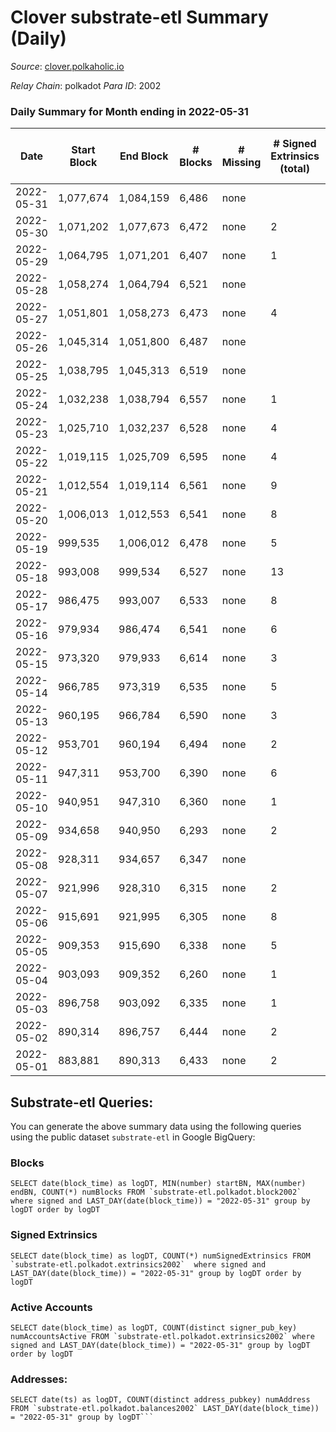 # Clover substrate-etl Summary (Daily)

_Source_: [clover.polkaholic.io](https://clover.polkaholic.io)

*Relay Chain*: polkadot
*Para ID*: 2002



### Daily Summary for Month ending in 2022-05-31


| Date | Start Block | End Block | # Blocks | # Missing | # Signed Extrinsics (total) | # Active Accounts | # Addresses with Balances | # Events | # Transfers | # XCM Transfers In | # XCM Transfers Out |
| ---- | ----------- | --------- | -------- | --------- | --------------------------- | ----------------- | ------------------------- | -------- | ----------- | ------------------ | ------------------- |
| 2022-05-31 | 1,077,674 | 1,084,159 | 6,486 | none |  | 9 | 1,071 | 14,899 | 2 ($1.22) |   |   |
| 2022-05-30 | 1,071,202 | 1,077,673 | 6,472 | none | 2 | 1 | 1,065 | 14,364 | 1 ($0.10) |   |   |
| 2022-05-29 | 1,064,795 | 1,071,201 | 6,407 | none | 1 | 1 | 1,064 | 14,465 | 99 ($1,163.37) |   |   |
| 2022-05-28 | 1,058,274 | 1,064,794 | 6,521 | none |  | 12 | 966 | 14,489 | 34 ($1,212.92) |   |   |
| 2022-05-27 | 1,051,801 | 1,058,273 | 6,473 | none | 4 | 3 | 935 | 14,951 | 71 ($13,559.55) |   |   |
| 2022-05-26 | 1,045,314 | 1,051,800 | 6,487 | none |  | 15 | 876 | 14,099 | 74 ($2,882.92) |   |   |
| 2022-05-25 | 1,038,795 | 1,045,313 | 6,519 | none |  | 26 | 818 | 14,064 | 60 ($1,212.07) |   |   |
| 2022-05-24 | 1,032,238 | 1,038,794 | 6,557 | none | 1 | 1 | 793 | 14,103 | 31 ($17,935.30) |   |   |
| 2022-05-23 | 1,025,710 | 1,032,237 | 6,528 | none | 4 | 3 | 784 | 13,847 | 24 ($4,157.65) |   |   |
| 2022-05-22 | 1,019,115 | 1,025,709 | 6,595 | none | 4 | 3 | 778 | 14,444 | 60 ($17,235.19) |   |   |
| 2022-05-21 | 1,012,554 | 1,019,114 | 6,561 | none | 9 | 5 | 757 | 14,862 | 115 ($32,035.66) |   |   |
| 2022-05-20 | 1,006,013 | 1,012,553 | 6,541 | none | 8 | 5 | 726 | 14,283 | 74 ($21,921.77) |   |   |
| 2022-05-19 | 999,535 | 1,006,012 | 6,478 | none | 5 | 4 | 721 | 14,140 | 76 ($11,229.86) |   |   |
| 2022-05-18 | 993,008 | 999,534 | 6,527 | none | 13 | 6 | 717 | 13,975 | 61 ($127,198) |   |   |
| 2022-05-17 | 986,475 | 993,007 | 6,533 | none | 8 | 5 | 710 | 14,015 | 35 ($40,396.75) |   |   |
| 2022-05-16 | 979,934 | 986,474 | 6,541 | none | 6 | 3 | 699 | 14,256 | 85 ($80,771.28) |   |   |
| 2022-05-15 | 973,320 | 979,933 | 6,614 | none | 3 | 2 | 649 | 13,894 | 91 ($17,865.65) |   |   |
| 2022-05-14 | 966,785 | 973,319 | 6,535 | none | 5 | 3 | 571 | 13,221 | 11 ($73,307.29) |   |   |
| 2022-05-13 | 960,195 | 966,784 | 6,590 | none | 3 | 2 | 559 | 13,811 | 88 ($2.42) |   |   |
| 2022-05-12 | 953,701 | 960,194 | 6,494 | none | 2 | 2 | 487 | 13,258 | 42 ($4,655.17) |   |   |
| 2022-05-11 | 947,311 | 953,700 | 6,390 | none | 6 | 3 | 446 | 13,034 | 18 ($22.40) |   |   |
| 2022-05-10 | 940,951 | 947,310 | 6,360 | none | 1 | 1 | 423 | 12,806 | 11 ($280.68) |   |   |
| 2022-05-09 | 934,658 | 940,950 | 6,293 | none | 2 | 2 | 414 | 12,794 | 13 ($29,355.67) |   |   |
| 2022-05-08 | 928,311 | 934,657 | 6,347 | none |  | 3 | 405 | 12,731 | 2 ($7.36) |   |   |
| 2022-05-07 | 921,996 | 928,310 | 6,315 | none | 2 | 2 | 401 | 12,640 |   |   |   |
| 2022-05-06 | 915,691 | 921,995 | 6,305 | none | 8 | 5 | 401 | 12,792 | 21 ($108.29) |   |   |
| 2022-05-05 | 909,353 | 915,690 | 6,338 | none | 5 | 4 | 389 | 12,725 | 3 ($4.40) |   |   |
| 2022-05-04 | 903,093 | 909,352 | 6,260 | none | 1 | 1 | 382 | 12,535 | 1 ($73.31) |   |   |
| 2022-05-03 | 896,758 | 903,092 | 6,335 | none | 1 | 1 | 381 | 12,680 | 1 ($0.73) |   |   |
| 2022-05-02 | 890,314 | 896,757 | 6,444 | none | 2 | 1 | 380 | 12,953 |   |   |   |
| 2022-05-01 | 883,881 | 890,313 | 6,433 | none | 2 | 1 | 380 | 12,900 |   |   |   |

## Substrate-etl Queries:
You can generate the above summary data using the following queries using the public dataset `substrate-etl` in Google BigQuery:


### Blocks
```
SELECT date(block_time) as logDT, MIN(number) startBN, MAX(number) endBN, COUNT(*) numBlocks FROM `substrate-etl.polkadot.block2002`  where signed and LAST_DAY(date(block_time)) = "2022-05-31" group by logDT order by logDT
```


### Signed Extrinsics
```
SELECT date(block_time) as logDT, COUNT(*) numSignedExtrinsics FROM `substrate-etl.polkadot.extrinsics2002`  where signed and LAST_DAY(date(block_time)) = "2022-05-31" group by logDT order by logDT
```


### Active Accounts
```
SELECT date(block_time) as logDT, COUNT(distinct signer_pub_key) numAccountsActive FROM `substrate-etl.polkadot.extrinsics2002` where signed and LAST_DAY(date(block_time)) = "2022-05-31" group by logDT order by logDT
```


### Addresses:
```
SELECT date(ts) as logDT, COUNT(distinct address_pubkey) numAddress FROM `substrate-etl.polkadot.balances2002` LAST_DAY(date(block_time)) = "2022-05-31" group by logDT```

